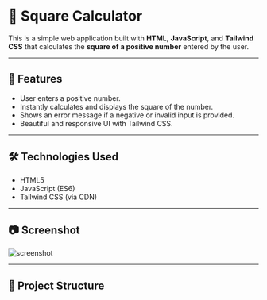 # 🔢 Square Calculator

This is a simple web application built with **HTML**, **JavaScript**, and **Tailwind CSS** that calculates the **square of a positive number** entered by the user.

---

## 🚀 Features

- User enters a positive number.
- Instantly calculates and displays the square of the number.
- Shows an error message if a negative or invalid input is provided.
- Beautiful and responsive UI with Tailwind CSS.

---

## 🛠 Technologies Used

- HTML5
- JavaScript (ES6)
- Tailwind CSS (via CDN)

---

## 📷 Screenshot

![screenshot](./screenshot.png) <!-- Replace with your own screenshot if you have one -->

---

## 📂 Project Structure
